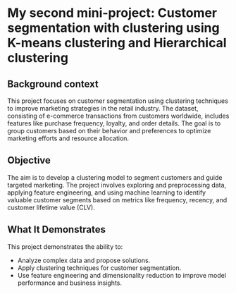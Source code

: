 # My second mini-project: Customer segmentation with clustering using K-means clustering and Hierarchical clustering

## Background context
This project focuses on customer segmentation using clustering techniques to improve marketing strategies in the retail industry. The dataset, consisting of e-commerce transactions from customers worldwide, includes features like purchase frequency, loyalty, and order details. The goal is to group customers based on their behavior and preferences to optimize marketing efforts and resource allocation.

## Objective
The aim is to develop a clustering model to segment customers and guide targeted marketing. The project involves exploring and preprocessing data, applying feature engineering, and using machine learning to identify valuable customer segments based on metrics like frequency, recency, and customer lifetime value (CLV).

## What It Demonstrates
This project demonstrates the ability to:
- Analyze complex data and propose solutions.
- Apply clustering techniques for customer segmentation.
- Use feature engineering and dimensionality reduction to improve model performance and business insights.
